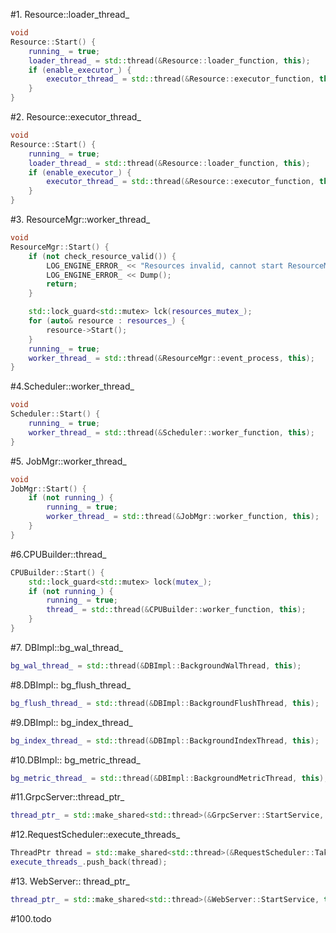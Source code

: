 #1. Resource::loader_thread_

```cpp
void
Resource::Start() {
    running_ = true;
    loader_thread_ = std::thread(&Resource::loader_function, this);
    if (enable_executor_) {
        executor_thread_ = std::thread(&Resource::executor_function, this);
    }
}
```

#2. Resource::executor_thread_
```cpp
void
Resource::Start() {
    running_ = true;
    loader_thread_ = std::thread(&Resource::loader_function, this);
    if (enable_executor_) {
        executor_thread_ = std::thread(&Resource::executor_function, this);
    }
}
```


#3. ResourceMgr::worker_thread_

```cpp
void
ResourceMgr::Start() {
    if (not check_resource_valid()) {
        LOG_ENGINE_ERROR_ << "Resources invalid, cannot start ResourceMgr.";
        LOG_ENGINE_ERROR_ << Dump();
        return;
    }

    std::lock_guard<std::mutex> lck(resources_mutex_);
    for (auto& resource : resources_) {
        resource->Start();
    }
    running_ = true;
    worker_thread_ = std::thread(&ResourceMgr::event_process, this);
}
```

#4.Scheduler::worker_thread_

```cpp
void
Scheduler::Start() {
    running_ = true;
    worker_thread_ = std::thread(&Scheduler::worker_function, this);
}
```

#5. JobMgr::worker_thread_

```cpp
void
JobMgr::Start() {
    if (not running_) {
        running_ = true;
        worker_thread_ = std::thread(&JobMgr::worker_function, this);
    }
}
```

#6.CPUBuilder::thread_

```cpp
CPUBuilder::Start() {
    std::lock_guard<std::mutex> lock(mutex_);
    if (not running_) {
        running_ = true;
        thread_ = std::thread(&CPUBuilder::worker_function, this);
    }
}
```

#7. DBImpl::bg_wal_thread_

```cpp
bg_wal_thread_ = std::thread(&DBImpl::BackgroundWalThread, this);
```

#8.DBImpl:: bg_flush_thread_

```cpp
bg_flush_thread_ = std::thread(&DBImpl::BackgroundFlushThread, this);
```

#9.DBImpl:: bg_index_thread_

```cpp
bg_index_thread_ = std::thread(&DBImpl::BackgroundIndexThread, this);
```

#10.DBImpl:: bg_metric_thread_

```cpp
bg_metric_thread_ = std::thread(&DBImpl::BackgroundMetricThread, this);
```

#11.GrpcServer::thread_ptr_
```cpp
thread_ptr_ = std::make_shared<std::thread>(&GrpcServer::StartService, this);
```

#12.RequestScheduler::execute_threads_

```cpp
ThreadPtr thread = std::make_shared<std::thread>(&RequestScheduler::TakeToExecute, this, queue);
execute_threads_.push_back(thread);
```

#13. WebServer:: thread_ptr_

```cpp
thread_ptr_ = std::make_shared<std::thread>(&WebServer::StartService, this);
```

#100.todo

    

